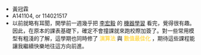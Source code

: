 * 黃冠霖
* A141104, or 114021517
* 以前就略有耳聞，開學前一週幾乎把 [李宏毅](https://www.ee.ntu.edu.tw/profile1.php?id=1020908) 的 [機器學習](https://youtube.com/playlist?list=PLJV_el3uVTsMhtt7_Y6sgTHGHp1Vb2P2J&si=VHW667OlJ_OiI-gd) 看完，覺得很有趣。因此，在原本的課表基礎下，確定不會撞課就來跑校際加簽了。對一些常用模型有粗淺的了解，這學期也同時修了 <font color="#FFDB58">**演算法**</font> 與 <span style="color:#FFDB58">**數值最佳化**</span> ，期待這些課程能讓我繼續快樂地往這方向前進。


